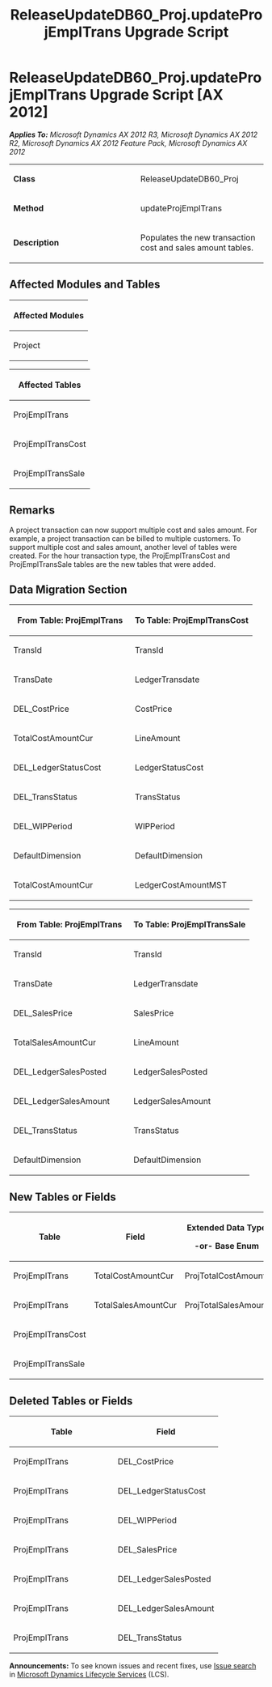 ﻿---
title: ReleaseUpdateDB60_Proj.updateProjEmplTrans Upgrade Script
TOCTitle: ReleaseUpdateDB60_Proj.updateProjEmplTrans Upgrade Script
ms:assetid: 22a9f15f-6e6b-811d-c2db-314881ee4383
ms:mtpsurl: https://msdn.microsoft.com/en-us/library/JJ684960(v=AX.60)
ms:contentKeyID: 49707162
ms.date: 05/18/2015
mtps_version: v=AX.60
---

# ReleaseUpdateDB60\_Proj.updateProjEmplTrans Upgrade Script [AX 2012]


_**Applies To:** Microsoft Dynamics AX 2012 R3, Microsoft Dynamics AX 2012 R2, Microsoft Dynamics AX 2012 Feature Pack, Microsoft Dynamics AX 2012_

<table>
<colgroup>
<col style="width: 50%" />
<col style="width: 50%" />
</colgroup>
<tbody>
<tr class="odd">
<td><p><strong>Class</strong></p></td>
<td><p>ReleaseUpdateDB60_Proj</p></td>
</tr>
<tr class="even">
<td><p><strong>Method</strong></p></td>
<td><p>updateProjEmplTrans</p></td>
</tr>
<tr class="odd">
<td><p><strong>Description</strong></p></td>
<td><p>Populates the new transaction cost and sales amount tables.</p></td>
</tr>
</tbody>
</table>


## Affected Modules and Tables

<table>
<colgroup>
<col style="width: 100%" />
</colgroup>
<thead>
<tr class="header">
<th><p>Affected Modules</p></th>
</tr>
</thead>
<tbody>
<tr class="odd">
<td><p>Project</p></td>
</tr>
</tbody>
</table>


<table>
<colgroup>
<col style="width: 100%" />
</colgroup>
<thead>
<tr class="header">
<th><p>Affected Tables</p></th>
</tr>
</thead>
<tbody>
<tr class="odd">
<td><p>ProjEmplTrans</p></td>
</tr>
<tr class="even">
<td><p>ProjEmplTransCost</p></td>
</tr>
<tr class="odd">
<td><p>ProjEmplTransSale</p></td>
</tr>
</tbody>
</table>


## Remarks

A project transaction can now support multiple cost and sales amount. For example, a project transaction can be billed to multiple customers. To support multiple cost and sales amount, another level of tables were created. For the hour transaction type, the ProjEmplTransCost and ProjEmplTransSale tables are the new tables that were added.

## Data Migration Section

<table>
<colgroup>
<col style="width: 50%" />
<col style="width: 50%" />
</colgroup>
<thead>
<tr class="header">
<th><p>From Table: ProjEmplTrans</p></th>
<th><p>To Table: ProjEmplTransCost</p></th>
</tr>
</thead>
<tbody>
<tr class="odd">
<td><p>TransId</p></td>
<td><p>TransId</p></td>
</tr>
<tr class="even">
<td><p>TransDate</p></td>
<td><p>LedgerTransdate</p></td>
</tr>
<tr class="odd">
<td><p>DEL_CostPrice</p></td>
<td><p>CostPrice</p></td>
</tr>
<tr class="even">
<td><p>TotalCostAmountCur</p></td>
<td><p>LineAmount</p></td>
</tr>
<tr class="odd">
<td><p>DEL_LedgerStatusCost</p></td>
<td><p>LedgerStatusCost</p></td>
</tr>
<tr class="even">
<td><p>DEL_TransStatus</p></td>
<td><p>TransStatus</p></td>
</tr>
<tr class="odd">
<td><p>DEL_WIPPeriod</p></td>
<td><p>WIPPeriod</p></td>
</tr>
<tr class="even">
<td><p>DefaultDimension</p></td>
<td><p>DefaultDimension</p></td>
</tr>
<tr class="odd">
<td><p>TotalCostAmountCur</p></td>
<td><p>LedgerCostAmountMST</p></td>
</tr>
</tbody>
</table>


<table>
<colgroup>
<col style="width: 50%" />
<col style="width: 50%" />
</colgroup>
<thead>
<tr class="header">
<th><p>From Table: ProjEmplTrans</p></th>
<th><p>To Table: ProjEmplTransSale</p></th>
</tr>
</thead>
<tbody>
<tr class="odd">
<td><p>TransId</p></td>
<td><p>TransId</p></td>
</tr>
<tr class="even">
<td><p>TransDate</p></td>
<td><p>LedgerTransdate</p></td>
</tr>
<tr class="odd">
<td><p>DEL_SalesPrice</p></td>
<td><p>SalesPrice</p></td>
</tr>
<tr class="even">
<td><p>TotalSalesAmountCur</p></td>
<td><p>LineAmount</p></td>
</tr>
<tr class="odd">
<td><p>DEL_LedgerSalesPosted</p></td>
<td><p>LedgerSalesPosted</p></td>
</tr>
<tr class="even">
<td><p>DEL_LedgerSalesAmount</p></td>
<td><p>LedgerSalesAmount</p></td>
</tr>
<tr class="odd">
<td><p>DEL_TransStatus</p></td>
<td><p>TransStatus</p></td>
</tr>
<tr class="even">
<td><p>DefaultDimension</p></td>
<td><p>DefaultDimension</p></td>
</tr>
</tbody>
</table>


## New Tables or Fields

<table>
<colgroup>
<col style="width: 33%" />
<col style="width: 33%" />
<col style="width: 33%" />
</colgroup>
<thead>
<tr class="header">
<th><p>Table</p></th>
<th><p>Field</p></th>
<th><p>Extended Data Type</p>
<p>-or- Base Enum</p></th>
</tr>
</thead>
<tbody>
<tr class="odd">
<td><p>ProjEmplTrans</p></td>
<td><p>TotalCostAmountCur</p></td>
<td><p>ProjTotalCostAmount</p></td>
</tr>
<tr class="even">
<td><p>ProjEmplTrans</p></td>
<td><p>TotalSalesAmountCur</p></td>
<td><p>ProjTotalSalesAmount</p></td>
</tr>
<tr class="odd">
<td><p>ProjEmplTransCost</p></td>
<td><p></p></td>
<td><p></p></td>
</tr>
<tr class="even">
<td><p>ProjEmplTransSale</p></td>
<td><p></p></td>
<td><p></p></td>
</tr>
</tbody>
</table>


## Deleted Tables or Fields

<table>
<colgroup>
<col style="width: 50%" />
<col style="width: 50%" />
</colgroup>
<thead>
<tr class="header">
<th><p>Table</p></th>
<th><p>Field</p></th>
</tr>
</thead>
<tbody>
<tr class="odd">
<td><p>ProjEmplTrans</p></td>
<td><p>DEL_CostPrice</p></td>
</tr>
<tr class="even">
<td><p>ProjEmplTrans</p></td>
<td><p>DEL_LedgerStatusCost</p></td>
</tr>
<tr class="odd">
<td><p>ProjEmplTrans</p></td>
<td><p>DEL_WIPPeriod</p></td>
</tr>
<tr class="even">
<td><p>ProjEmplTrans</p></td>
<td><p>DEL_SalesPrice</p></td>
</tr>
<tr class="odd">
<td><p>ProjEmplTrans</p></td>
<td><p>DEL_LedgerSalesPosted</p></td>
</tr>
<tr class="even">
<td><p>ProjEmplTrans</p></td>
<td><p>DEL_LedgerSalesAmount</p></td>
</tr>
<tr class="odd">
<td><p>ProjEmplTrans</p></td>
<td><p>DEL_TransStatus</p></td>
</tr>
</tbody>
</table>

  
**Announcements:** To see known issues and recent fixes, use [Issue search](http://go.microsoft.com/fwlink/?linkid=389258) in [Microsoft Dynamics Lifecycle Services](http://go.microsoft.com/fwlink/?linkid=306505) (LCS).

